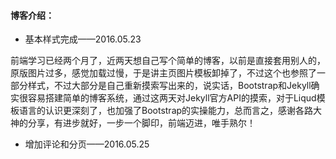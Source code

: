#### 博客介绍：

* 基本样式完成——2016.05.23

前端学习已经两个月了，近两天想自己写个简单的博客，以前是直接套用别人的，原版图片过多，感觉加载过慢，于是讲主页图片模板卸掉了，不过这个也参照了一部分样式，不过大部分是自己重新摸索写出来的，说实话，Bootstrap和Jekyll确实很容易搭建简单的博客系统，通过这两天对Jekyll官方API的摸索，对于Liqud模板语言的认识更深刻了，也加强了Bootstrap的实操能力，总而言之，感谢各路大神的分享，有进步就好，一步一个脚印，前端迈进，唯手熟尔！

* 增加评论和分页——2016.05.25